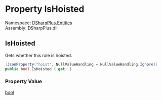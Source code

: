 # Property IsHoisted

Namespace: [DSharpPlus.Entities](DSharpPlus.Entities.md)  
Assembly: DSharpPlus.dll

## <a id="DSharpPlus_Entities_DiscordRole_IsHoisted"></a>IsHoisted

Gets whether this role is hoisted.

```csharp
[JsonProperty("hoist", NullValueHandling = NullValueHandling.Ignore)]
public bool IsHoisted { get; }
```

### Property Value

[bool](https://learn.microsoft.com/dotnet/api/system.boolean)

